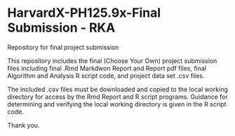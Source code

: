 # HarvardX-PH125.9x-Final Submission - RKA
Repository for final project submission

This repository includes the final (Choose Your Own) project submission files including final .Rmd Markdwon Report and Report pdf files, final Algorithm and Analysis R script code, and project data set .csv files.

The included .csv files must be downloaded and copied to the local working directory for access by the Rmd Report and R script programs. Guidance for determining and verifying the local working directory is given in the R script code.

Thank you.
